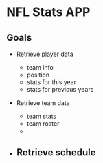 
# NFL Stats APP

## Goals

- Retrieve player data
    - team info
    - position
    - stats for this year
    - stats for previous years
- Retrieve team data
    - team stats
    - team roster
    - 
    
- Retrieve schedule
    - 